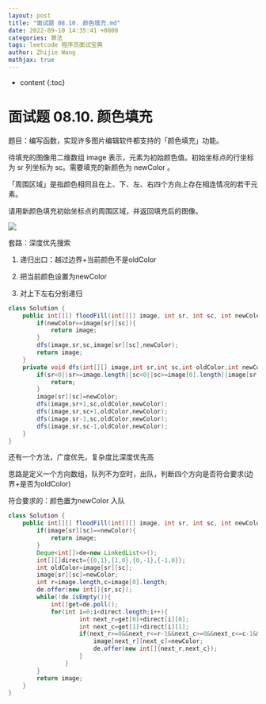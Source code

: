 ```yaml
---
layout: post
title: "面试题 08.10. 颜色填充.md"
date: 2022-09-10 14:35:41 +0800
categories: 算法
tags: leetcode 程序员面试宝典
author: Zhijie Wang
mathjax: true
---
```



* content
{:toc}














# 面试题 08.10. 颜色填充

题目：编写函数，实现许多图片编辑软件都支持的「颜色填充」功能。

待填充的图像用二维数组 image 表示，元素为初始颜色值。初始坐标点的行坐标为 sr 列坐标为 sc。需要填充的新颜色为 newColor 。

「周围区域」是指颜色相同且在上、下、左、右四个方向上存在相连情况的若干元素。

请用新颜色填充初始坐标点的周围区域，并返回填充后的图像。



![](D:/下载/youdaonote-pull-master/youdaonote-pull-master/youdaonote/youdaonote-images/WEBRESOURCE2d7b2c8e3ca80846ecd7271b3696a6b8.png)

套路：深度优先搜索

1. 递归出口：越过边界+当前颜色不是oldColor

2. 把当前颜色设置为newColor

3. 对上下左右分别递归

```java
class Solution {
    public int[][] floodFill(int[][] image, int sr, int sc, int newColor) {
        if(newColor==image[sr][sc]){
            return image;
        }
        dfs(image,sr,sc,image[sr][sc],newColor);
        return image;
    }
    private void dfs(int[][] image,int sr,int sc,int oldColor,int newColor){
        if(sr<0||sr>=image.length||sc<0||sc>=image[0].length||image[sr][sc]!=oldColor){
            return;
        }
        image[sr][sc]=newColor;
        dfs(image,sr+1,sc,oldColor,newColor);
        dfs(image,sr,sc+1,oldColor,newColor);
        dfs(image,sr-1,sc,oldColor,newColor);
        dfs(image,sr,sc-1,oldColor,newColor);
    }
}
```

还有一个方法，广度优先，复杂度比深度优先高

思路是定义一个方向数组，队列不为空时，出队，判断四个方向是否符合要求(边界+是否为oldColor)

符合要求的：颜色置为newColor 入队

```java
class Solution {
    public int[][] floodFill(int[][] image, int sr, int sc, int newColor) {      
        if(image[sr][sc]==newColor){
            return image;
        }
        Deque<int[]>de=new LinkedList<>();
        int[][]direct={{0,1},{1,0},{0,-1},{-1,0}};
        int oldColor=image[sr][sc];
        image[sr][sc]=newColor;
        int r=image.length,c=image[0].length;
        de.offer(new int[]{sr,sc});
        while(!de.isEmpty()){
            int[]get=de.poll();
            for(int i=0;i<direct.length;i++){
                    int next_r=get[0]+direct[i][0];
                    int next_c=get[1]+direct[i][1];
                    if(next_r>=0&&next_r<=r-1&&next_c>=0&&next_c<=c-1&&image[next_r][next_c]==oldColor){
                        image[next_r][next_c]=newColor;
                        de.offer(new int[]{next_r,next_c});
                    }                   
                }          
        }
        return image;
    }
}
```
